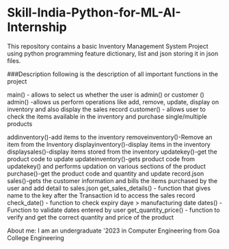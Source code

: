 # Skill-India-Python-for-ML-AI-Internship
This repository contains a basic Inventory Management System Project using python programming feature dictionary, list and json storing it in json files.

###Description
following is the description of all important functions in the project

main() - allows to select us whether the user is admin() or customer ()
admin() -allows us perform operations like add, remove, update, display on inventory  and also display the sales record
customer() - allows user to check the items available in the inventory and purchase single/multiple products

addinventory()-add items to the inventory
removeinventory()-Remove an item from the Inventory
displayinventory()-display items in the inventory
displaysales()-display items stored from the inventory
updatekey()-get the product code to update
updateinventory()-gets product code from updatekey() and performs updation on various sections of the product
purchase()-get the product code and quantity and update record.json
sales()-gets the customer information and bills the items purchased by the user and add detail to sales.json
get_sales_details() - function that gives name to the key after the Transaction id to access the sales record
check_date() - function to check expiry daye > manufacturing date
dates() - Function to validate dates entered by user
get_quantity_price() - function to verify and get the correct quantity and price of the product

About me:
I am an undergraduate '2023 in Computer Engineering from Goa College Engineering


